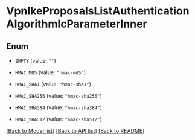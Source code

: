 # VpnIkeProposalsListAuthenticationAlgorithmIcParameterInner

## Enum


* `EMPTY` (value: `""`)

* `HMAC_MD5` (value: `"hmac-md5"`)

* `HMAC_SHA1` (value: `"hmac-sha1"`)

* `HMAC_SHA256` (value: `"hmac-sha256"`)

* `HMAC_SHA384` (value: `"hmac-sha384"`)

* `HMAC_SHA512` (value: `"hmac-sha512"`)


[[Back to Model list]](../README.md#documentation-for-models) [[Back to API list]](../README.md#documentation-for-api-endpoints) [[Back to README]](../README.md)


